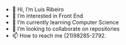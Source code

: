 - 👋 Hi, I’m Luis Ribeiro
- 👀 I’m interested in Front End
- 🌱 I’m currently learning Computer Science
- 💞️ I’m looking to collaborate on repositories
- 📫 How to reach me (21)98285-2792.

<!---
lhprZ/lhprZ is a ✨ special ✨ repository because its `README.md` (this file) appears on your GitHub profile.
You can click the Preview link to take a look at your changes.
--->
